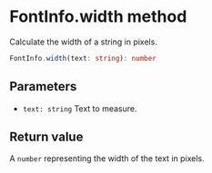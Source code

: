 # FontInfo.width method

Calculate the width of a string in pixels.

```typescript
FontInfo.width(text: string): number
```

## Parameters

- `text: string` Text to measure.

## Return value

A `number` representing the width of the text in pixels.